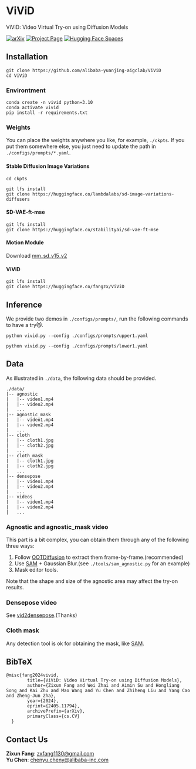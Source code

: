 # ViViD
ViViD: Video Virtual Try-on using Diffusion Models

[![arXiv](https://img.shields.io/badge/arXiv-2405.11794-b31b1b.svg)](https://arxiv.org/abs/2405.11794)
[![Project Page](https://img.shields.io/badge/Project-Website-green)](https://alibaba-yuanjing-aigclab.github.io/ViViD)
[![Hugging Face Spaces](https://img.shields.io/badge/%F0%9F%A4%97%20Hugging%20Face-Models-yellow)](https://huggingface.co/alibaba-yuanjing-aigclab/ViViD)




## Installation

```
git clone https://github.com/alibaba-yuanjing-aigclab/ViViD
cd ViViD
```

### Environtment
```
conda create -n vivid python=3.10
conda activate vivid
pip install -r requirements.txt  
```

### Weights
You can place the weights anywhere you like, for example, ```./ckpts```. If you put them somewhere else, you just need to update the path in ```./configs/prompts/*.yaml```.


#### Stable Diffusion Image Variations
```
cd ckpts

git lfs install
git clone https://huggingface.co/lambdalabs/sd-image-variations-diffusers
```
#### SD-VAE-ft-mse
```
git lfs install
git clone https://huggingface.co/stabilityai/sd-vae-ft-mse
```
#### Motion Module
Download [mm_sd_v15_v2](https://huggingface.co/guoyww/animatediff/blob/main/mm_sd_v15_v2.ckpt)

#### ViViD
```
git lfs install
git clone https://huggingface.co/fangzx/ViViD
```
## Inference
We provide two demos in ```./configs/prompts/```, run the following commands to have a try😼.

```
python vivid.py --config ./configs/prompts/upper1.yaml

python vivid.py --config ./configs/prompts/lower1.yaml
```

## Data
As illustrated in ```./data```, the following data should be provided.
```text
./data/
|-- agnostic
|   |-- video1.mp4
|   |-- video2.mp4
|   ...
|-- agnostic_mask
|   |-- video1.mp4
|   |-- video2.mp4
|   ...
|-- cloth
|   |-- cloth1.jpg
|   |-- cloth2.jpg
|   ...
|-- cloth_mask
|   |-- cloth1.jpg
|   |-- cloth2.jpg
|   ...
|-- densepose
|   |-- video1.mp4
|   |-- video2.mp4
|   ...
|-- videos
|   |-- video1.mp4
|   |-- video2.mp4
|   ...
```

### Agnostic and agnostic_mask video
This part is a bit complex, you can obtain them through any of the following three ways:
1. Follow [OOTDiffusion](https://github.com/levihsu/OOTDiffusion) to extract them frame-by-frame.(recommended)
2. Use [SAM](https://github.com/facebookresearch/segment-anything) + Gaussian Blur.(see ```./tools/sam_agnostic.py``` for an example)
3. Mask editor tools.

Note that the shape and size of the agnostic area may affect the try-on results.

### Densepose video
See [vid2densepose](https://github.com/Flode-Labs/vid2densepose).(Thanks)

### Cloth mask
Any detection tool is ok for obtaining the mask, like [SAM](https://github.com/facebookresearch/segment-anything).

## BibTeX
```text
@misc{fang2024vivid,
        title={ViViD: Video Virtual Try-on using Diffusion Models}, 
        author={Zixun Fang and Wei Zhai and Aimin Su and Hongliang Song and Kai Zhu and Mao Wang and Yu Chen and Zhiheng Liu and Yang Cao and Zheng-Jun Zha},
        year={2024},
        eprint={2405.11794},
        archivePrefix={arXiv},
        primaryClass={cs.CV}
  }
```

## Contact Us
**Zixun Fang**: [zxfang1130@gmail.com](mailto:zxfang1130@gmail.com)  
**Yu Chen**: [chenyu.cheny@alibaba-inc.com](mailto:chenyu.cheny@alibaba-inc.com)  

